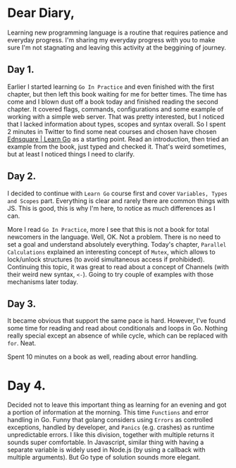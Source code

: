 # Dear Diary,

Learning new programming language is a routine that requires patience and everyday progress. I'm sharing my everyday progress with you to make sure I'm not stagnating and leaving this activity at the beggining of journey.

## Day 1.

Earlier I started learning `Go In Practice` and even finished with the first chapter, but then left this book waiting for me for better times. The time has come and I blown dust off a book today and finished reading the second chapter. It covered flags, commands, configurations and some example of working with a simple web server. That was pretty interested, but I noticed that I lacked information about types, scopes and syntax overall. So I spent 2 minutes in Twitter to find some neat courses and chosen have chosen [Ednsquare | Learn Go](https://ednsquare.com/story/learn-go-beginners-guide-to-learn-golang-from-scratch-------gTmFx6) as a starting point. Read an introduction, then tried an example from the book, just typed and checked it. That's weird sometimes, but at least I noticed things I need to clarify.

## Day 2.

I decided to continue with `Learn Go` course first and cover `Variables, Types and Scopes` part. Everything is clear and rarely there are common things with JS. This is good, this is why I'm here, to notice as much differences as I can.

More I read `Go In Practice`, more I see that this is not a book for total newcomers in the language. Well, OK. Not a problem. There is no need to set a goal and understand absolutely everything. Today's chapter, `Parallel Calculations` explained an interesting concept of `Mutex`, which allows to lock/unlock structures (to avoid simultaneous access if prohibided). Continuing this topic, it was great to read about a concept of Channels (with their weird new syntax, `<-`). Going to try couple of examples with those mechanisms later today.

## Day 3.

It became obvious that support the same pace is hard. However, I've found some time for reading and read about conditionals and loops in Go. Nothing really special except an absence of while cycle, which can be replaced with `for`. Neat.

Spent 10 minutes on a book as well, reading about error handling. 

# Day 4. 

Decided not to leave this important thing as learning for an evening and got a portion of information at the morning. This time `Functions` and error handling in Go. Funny that golang considers using `Errors` as controlled exceptions, handled by developer, and `Panics` (e.g. crashes) as runtime unpredictable errors. I like this division, together with multiple returns it sounds super comfortable. In Javascript, similar thing with having a separate variable is widely used in Node.js (by using a callback with multiple arguments). But Go type of solution sounds more elegant.
